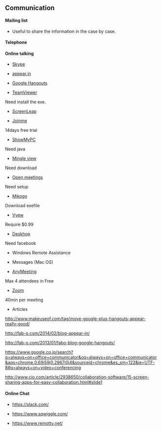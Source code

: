 ## Communication


#### Mailing list

- Useful to share the information in the case by case.


#### Telephone

#### Online talking

- [Skype](http://www.skype.com/en/)

- [appear.in](https://appear.in/)

- [Google Hangouts](https://hangouts.google.com/)

- [TeamViewer](https://www.teamviewer.com/ja/index.aspx)

Need install the exe.

- [ScreenLeap](http://www.screenleap.com/)

- [Joinme](https://join.me/)

14days free trial

- [ShowMyPC](http://showmypc.com/)

Need java

- [Mingle view](http://www.mingleview.com/)

Need download

- [Open meetings](http://openmeetings.apache.org/)

Need setup

- [Mikogo](https://www.mikogo.com/)

Download exefile

- [Vyew](http://vyew.com/s/)

Require $0.99

- [Deskhop](http://deskhopapp.com/)

Need facebook

- Windows Remote Assistance

- Messages (Mac OS)

- [AnyMeeting](http://www.anymeeting.com/)

Max 4 attendees in Free

- [Zoom](https://zoom.us/pricing)

40min per meeting


- Articles

http://www.makeuseof.com/tag/move-google-plus-hangouts-appear-really-good/

http://fab-o.com/2014/02/blog-appear-in/

http://fab-o.com/2013/01/fabo-blog-google-hangouts/

https://www.google.co.jp/search?q=always+on+office+communicator&oq=always+on+office+communicator&aqs=chrome.0.69i59j0.2967j0j4&sourceid=chrome&es_sm=122&ie=UTF-8#q=always+on+video+conferencing

http://www.cio.com/article/2938650/collaboration-software/15-screen-sharing-apps-for-easy-collaboration.html#slide1


#### Online Chat

- https://slack.com/

- https://www.sqwiggle.com/

- https://www.remotty.net/
